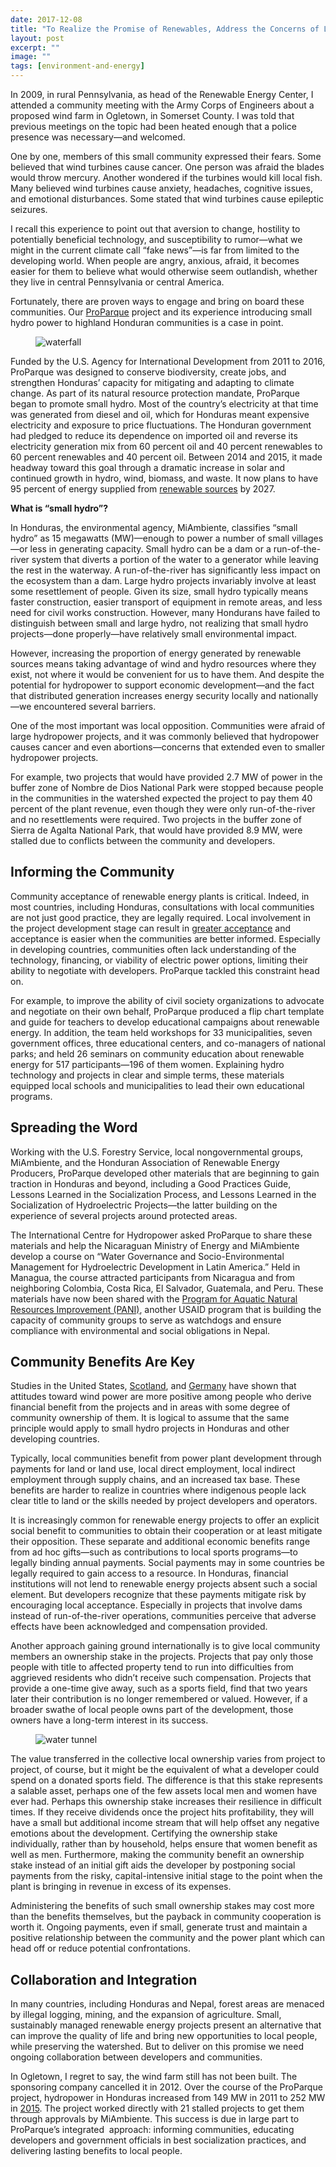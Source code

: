 ```yaml
---
date: 2017-12-08
title: "To Realize the Promise of Renewables, Address the Concerns of Local People"
layout: post
excerpt: ""
image: ""
tags: [environment-and-energy]
---
```

<p>In 2009, in rural Pennsylvania, as head of the Renewable Energy Center, I attended a community meeting with the Army Corps of Engineers about a proposed wind farm in Ogletown, in Somerset County. I was told that previous meetings on the topic had been heated enough that a police presence was necessary—and welcomed.</p><p>One by one, members of this small community expressed their fears. Some believed that wind turbines cause cancer. One person was afraid the blades would throw mercury. Another wondered if the turbines would kill local fish. Many believed wind turbines cause anxiety, headaches, cognitive issues, and emotional disturbances. Some stated that wind turbines cause epileptic seizures.</p><p>I recall this experience to point out that aversion to change, hostility to potentially beneficial technology, and susceptibility to rumor—what we might in the current climate call “fake news”—is far from limited to the developing world. When people are angry, anxious, afraid, it becomes easier for them to believe what would otherwise seem outlandish, whether they live in central Pennsylvania or central America.</p><p>Fortunately, there are proven ways to engage and bring on board these communities. Our <a href="https://www.dai.com/our-work/projects/honduras-ProParque-GEMA">ProParque</a> project and its experience introducing small hydro power to highland Honduran communities is a case in point.</p><figure class="kg-card kg-image-card"><img src="https://pubs.ghost.io/uploads/waterfall.jpg" class="kg-image" alt="waterfall" loading="lazy" title="Central Hidroeléctrica Río Blanco. The Pulhapanzak Waterfall is where the water originates."></figure><p>Funded by the U.S. Agency for International Development from 2011 to 2016, ProParque was designed to conserve biodiversity, create jobs, and strengthen Honduras’ capacity for mitigating and adapting to climate change. As part of its natural resource protection mandate, ProParque began to promote small hydro. Most of the country’s electricity at that time was generated from diesel and oil, which for Honduras meant expensive electricity and exposure to price fluctuations. The Honduran government had pledged to reduce its dependence on imported oil and reverse its electricity generation mix from 60 percent oil and 40 percent renewables to 60 percent renewables and 40 percent oil. Between 2014 and 2015, it made headway toward this goal through a dramatic increase in solar and continued growth in hydro, wind, biomass, and waste. It now plans to have 95 percent of energy supplied from <a href="http://www.hydroworld.com/articles/2017/11/honduran-authorities-define-details-of-planned-hydroelectric-plants.html">renewable sources</a> by 2027.</p><p><strong>What is “small hydro”?</strong></p><p>In Honduras, the environmental agency, MiAmbiente, classifies “small hydro” as 15 megawatts (MW)—enough to power a number of small villages—or less in generating capacity. Small hydro can be a dam or a run-of-the-river system that diverts a portion of the water to a generator while leaving the rest in the waterway. A run-of-the-river has significantly less impact on the ecosystem than a dam. Large hydro projects invariably involve at least some resettlement of people. Given its size, small hydro typically means faster construction, easier transport of equipment in remote areas, and less need for civil works construction. However, many Hondurans have failed to distinguish between small and large hydro, not realizing that small hydro projects—done properly—have relatively small environmental impact.</p><p>However, increasing the proportion of energy generated by renewable sources means taking advantage of wind and hydro resources where they exist, not where it would be convenient for us to have them. And despite the potential for hydropower to support economic development—and the fact that distributed generation increases energy security locally and nationally—we encountered several barriers.</p><p>One of the most important was local opposition. Communities were afraid of large hydropower projects, and it was commonly believed that hydropower causes cancer and even abortions—concerns that extended even to smaller hydropower projects.</p><p>For example, two projects that would have provided 2.7 MW of power in the buffer zone of Nombre de Dios National Park were stopped because people in the communities in the watershed expected the project to pay them 40 percent of the plant revenue, even though they were only run-of-the-river and no resettlements were required. Two projects in the buffer zone of Sierra de Agalta National Park, that would have provided 8.9 MW, were stalled due to conflicts between the community and developers.</p><h2 id="informing-the-community">Informing the Community</h2><p>Community acceptance of renewable energy plants is critical. Indeed, in most countries, including Honduras, consultations with local communities are not just good practice, they are legally required. Local involvement in the project development stage can result in <a href="http://www.sciencedirect.com/science/article/pii/S0301421508003121">greater acceptance</a> and acceptance is easier when the communities are better informed. Especially in developing countries, communities often lack understanding of the technology, financing, or viability of electric power options, limiting their ability to negotiate with developers. ProParque tackled this constraint head on.</p><p>For example, to improve the ability of civil society organizations to advocate and negotiate on their own behalf, ProParque produced a flip chart template and guide for teachers to develop educational campaigns about renewable energy. In addition, the team held workshops for 33 municipalities, seven government offices, three educational centers, and co-managers of national parks; and held 26 seminars on community education about renewable energy for 517 participants—196 of them women. Explaining hydro technology and projects in clear and simple terms, these materials equipped local schools and municipalities to lead their own educational programs.</p><h2 id="spreading-the-word">Spreading the Word</h2><p>Working with the U.S. Forestry Service, local nongovernmental groups, MiAmbiente, and the Honduran Association of Renewable Energy Producers, ProParque developed other materials that are beginning to gain traction in Honduras and beyond, including a Good Practices Guide, Lessons Learned in the Socialization Process, and Lessons Learned in the Socialization of Hydroelectric Projects—the latter building on the experience of several projects around protected areas.</p><p>The International Centre for Hydropower asked ProParque to share these materials and help the Nicaraguan Ministry of Energy and MiAmbiente develop a course on “Water Governance and Socio-Environmental Management for Hydroelectric Development in Latin America.” Held in Managua, the course attracted participants from Nicaragua and from neighboring Colombia, Costa Rica, El Salvador, Guatemala, and Peru. These materials have now been shared with the <a href="https://www.dai.com/our-work/projects/Nepal-Program-for-Aquatic-Natural-Resources-Improvement-PANI">Program for Aquatic Natural Resources Improvement (PANI)</a>, another USAID program that is building the capacity of community groups to serve as watchdogs and ensure compliance with environmental and social obligations in Nepal.</p><h2 id="community-benefits-are-key">Community Benefits Are Key</h2><p>Studies in the United States, <a href="http://www.sciencedirect.com/science/article/pii/S0264837709000039">Scotland</a>, and <a href="http://www.sciencedirect.com/science/article/pii/S0301421511001972">Germany</a> have shown that attitudes toward wind power are more positive among people who derive financial benefit from the projects and in areas with some degree of community ownership of them. It is logical to assume that the same principle would apply to small hydro projects in Honduras and other developing countries.</p><p>Typically, local communities benefit from power plant development through payments for land or land use, local direct employment, local indirect employment through supply chains, and an increased tax base. These benefits are harder to realize in countries where indigenous people lack clear title to land or the skills needed by project developers and operators.</p><p>It is increasingly common for renewable energy projects to offer an explicit social benefit to communities to obtain their cooperation or at least mitigate their opposition. These separate and additional economic benefits range from ad hoc gifts—such as contributions to local sports programs—to legally binding annual payments. Social payments may in some countries be legally required to gain access to a resource. In Honduras, financial institutions will not lend to renewable energy projects absent such a social element. But developers recognize that these payments mitigate risk by encouraging local acceptance. Especially in projects that involve dams instead of run-of-the-river operations, communities perceive that adverse effects have been acknowledged and compensation provided.</p><p>Another approach gaining ground internationally is to give local community members an ownership stake in the projects. Projects that pay only those people with title to affected property tend to run into difficulties from aggrieved residents who didn’t receive such compensation. Projects that provide a one-time give away, such as a sports field, find that two years later their contribution is no longer remembered or valued. However, if a broader swathe of local people owns part of the development, those owners have a long-term interest in its success.</p><figure class="kg-card kg-image-card"><img src="https://pubs.ghost.io/uploads/water%20tunnel.jpg" class="kg-image" alt="water tunnel" loading="lazy" title="The local community has an ownership stake in Central Hidroeléctrica Río Blanco."></figure><p>The value transferred in the collective local ownership varies from project to project, of course, but it might be the equivalent of what a developer could spend on a donated sports field. The difference is that this stake represents a salable asset, perhaps one of the few assets local men and women have ever had. Perhaps this ownership stake increases their resilience in difficult times. If they receive dividends once the project hits profitability, they will have a small but additional income stream that will help offset any negative emotions about the development. Certifying the ownership stake individually, rather than by household, helps ensure that women benefit as well as men. Furthermore, making the community benefit an ownership stake instead of an initial gift aids the developer by postponing social payments from the risky, capital-intensive initial stage to the point when the plant is bringing in revenue in excess of its expenses.</p><p>Administering the benefits of such small ownership stakes may cost more than the benefits themselves, but the payback in community cooperation is worth it. Ongoing payments, even if small, generate trust and maintain a positive relationship between the community and the power plant which can head off or reduce potential confrontations.</p><h2 id="collaboration-and-integration">Collaboration and Integration</h2><p>In many countries, including Honduras and Nepal, forest areas are menaced by illegal logging, mining, and the expansion of agriculture. Small, sustainably managed renewable energy projects present an alternative that can improve the quality of life and bring new opportunities to local people, while preserving the watershed. But to deliver on this promise we need ongoing collaboration between developers and communities.</p><p>In Ogletown, I regret to say, the wind farm still has not been built. The sponsoring company cancelled it in 2012. Over the course of the ProParque project, hydropower in Honduras increased from 149 MW in 2011 to 252 MW in <a href="http://global-climatescope.org/en/country/honduras/#/enabling-framework">2015</a>. The project worked directly with 21 stalled projects to get them through approvals by MiAmbiente. This success is due in large part to ProParque’s integrated  approach: informing communities, educating developers and government officials in best socialization practices, and delivering lasting benefits to local people.</p>
  